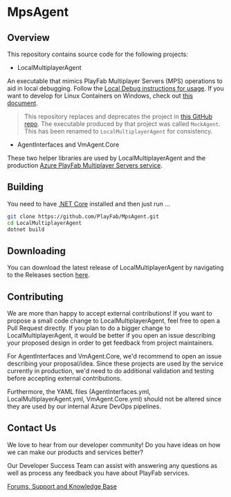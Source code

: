# MpsAgent

## Overview

This repository contains source code for the following projects:

- LocalMultiplayerAgent

An executable that mimics PlayFab Multiplayer Servers (MPS) operations to aid in local debugging. Follow the [Local Debug instructions for usage](https://docs.microsoft.com/en-us/gaming/playfab/features/multiplayer/servers/locally-debugging-game-servers-and-integration-with-playfab). If you want to develop for Linux Containers on Windows, check out [this document](lcow.md).

> This repository replaces and deprecates the project in [this GitHub repo](https://github.com/PlayFab/LocalMultiplayerAgent). The executable produced by that project was called `MockAgent`. This has been renamed to `LocalMultiplayerAgent` for consistency. 

- AgentInterfaces and VmAgent.Core

These two helper libraries are used by LocalMultiplayerAgent and the production [Azure PlayFab Multiplayer Servers service](https://docs.microsoft.com/en-us/gaming/playfab/features/multiplayer/servers/).

## Building

You need to have [.NET Core](https://dotnet.microsoft.com/download) installed and then just run ...

```bash
git clone https://github.com/PlayFab/MpsAgent.git
cd LocalMultiplayerAgent 
dotnet build
```

## Downloading

You can download the latest release of LocalMultiplayerAgent by navigating to the Releases section [here](https://github.com/PlayFab/MpsAgent/releases).

## Contributing

We are more than happy to accept external contributions! If you want to propose a small code change to LocalMultiplayerAgent, feel free to open a Pull Request directly. If you plan to do a bigger change to LocalMultiplayerAgent, it would be better if you open an issue describing your proposed design in order to get feedback from project maintainers.

For AgentInterfaces and VmAgent.Core, we'd recommend to open an issue describing your proposal/idea. Since these projects are used by the service currently in production, we'd need to do additional validation and testing before accepting external contributions.

Furthermore, the YAML files (AgentInterfaces.yml, LocalMultiplayerAgent.yml, VmAgent.Core.yml) should not be altered since they are used by our internal Azure DevOps pipelines.

## Contact Us

We love to hear from our developer community!
Do you have ideas on how we can make our products and services better?

Our Developer Success Team can assist with answering any questions as well as process any feedback you have about PlayFab services.

[Forums, Support and Knowledge Base](https://community.playfab.com/index.html)